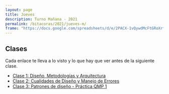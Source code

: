 ```yaml
---
layout: page
title: Jueves
description: Turno Mañana - 2021
permalink: /bitacoras/2021/jueves-m/
frame: "https://docs.google.com/spreadsheets/d/e/2PACX-1vQywdMcFtGRoXrfsVV56DWJ_h3o0pXB6oDPnaRGnRL5_hkIiTVoYi27WlItVoAbR4AsaMe4_TsFVDcR/pubhtml?gid=0&amp;single=true&amp;widget=true&amp;headers=false"
---
```

## Clases

Cada enlace te lleva a lo visto y lo que hay que ver antes de la siguiente clase.

- [Clase 1: Diseño, Metodologías y Arquitectura]({{site.baseurl}}/bitacoras/2021/jueves-m/clase-01)
- [Clase 2: Cualidades de Diseño y Manejo de Errores]({{site.baseurl}}/bitacoras/2021/jueves-m/clase-02)
- [Clase 3: Patrones de diseño - Práctica QMP 1]({{site.baseurl}}/bitacoras/2021/jueves-m/clase-03) 

<!---
- [Clase 4: Tiempo de Uso vs. Tiempo de Configuración. Patrones creacionales]({{site.baseurl}}/bitacoras/2021/jueves-m/clase-04) 
- [Clase 5: Tiempo de Uso vs. Tiempo de Configuración. Patrones creacionales (online)]({{site.baseurl}}/bitacoras/2021/jueves-m/clase-05) 
- [Clase 6A: Manejo del cambio (online)]({{site.baseurl}}/bitacoras/2021/jueves-m/clase-06a) 
- [Clase 6B: Inversión de control, inyección de dependencia y testing (online)]({{site.baseurl}}/bitacoras/2021/jueves-m/clase-06b/) 
- [Clase 7: Comunicación entre componentes - Adaptación de interfaces - Impostores (online)]({{site.baseurl}}/bitacoras/2021/jueves-m/clase-07) 
- [Clase 8: Patrones de comunicación entre componentes (online)]({{site.baseurl}}/bitacoras/2021/jueves-m/clase-08) 
- [Clase 9: Práctica integradora + Cosificar comportamiento (online)]({{site.baseurl}}/bitacoras/2021/jueves-m/clase-09) 
- [Clase 10: Eventos y Notificaciones - Observer (online)]({{site.baseurl}}/bitacoras/2021/jueves-m/clase-10) 
- [Clase 11: Metodologías ágiles y repaso (online)]({{site.baseurl}}/bitacoras/2021/jueves-m/clase-11) 
- [Clase 12: Interfaz gráfica Desktop (online)]({{site.baseurl}}/bitacoras/2021/jueves-m/clase-12) 
- [Clase 13: Cosificar estado y otros patrones(online)]({{site.baseurl}}/bitacoras/2021/jueves-m/clase-13) 
- [Clase 14: Modelado de datos(online)]({{site.baseurl}}/bitacoras/2021/jueves-m/clase-14) 
- [Clase 15: Modelado de datos[Práctica - Normalización](online) - ORM[Mapeos básicos](online)]({{site.baseurl}}/bitacoras/2021/jueves-m/clase-15) 
- [Clase 16: ORM[Mapeos básicos](online)]({{site.baseurl}}/bitacoras/2021/jueves-m/clase-16) 
- [Clase 17: ORM[Herencia. Enumeraciones. Orden en las colecciones](online)]({{site.baseurl}}/bitacoras/2021/jueves-m/clase-17) 
- [Clase 18: ORM[Value Object] - Práctica parcial(online)]({{site.baseurl}}/bitacoras/2021/jueves-m/clase-18) 
- [Clase 19: Arquitectura web[HTTP + Diseño de rutas](online)]({{site.baseurl}}/bitacoras/2021/jueves-m/clase-19) 
- [Clase 20: Arquitectura web[API REST JSON. HTML + CSS + Spark]]({{site.baseurl}}/bitacoras/2021/jueves-m/clase-20) 
- [Clase 21: Arquitectura web[Formularios. Cookies. Session]]({{site.baseurl}}/bitacoras/2021/jueves-m/clase-21) 
- [Clase 22: Introducción a la arquitectura y su documentación]({{site.baseurl}}/bitacoras/2021/jueves-m/clase-22) 
- [Clase 23: Integración de sistemas y componentes arquitecturales]({{site.baseurl}}/bitacoras/2021/jueves-m/clase-23) 
-->